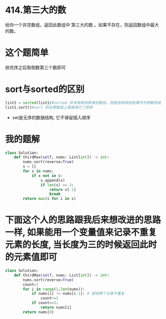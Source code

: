 # 414.第三大的数
给你一个非空数组，返回此数组中 第三大的数 。如果不存在，则返回数组中最大的数。

# 这个题简单
排完序之后取倒数第三个数即可

# sort与sorted的区别
```Python
list2 = sorted(list1)#sorted 并没有修改原来的数组，而是将排序的结果作为参数传递给一个新的数组.
list1.sort()#sort 则在原数组上直接进行了排序
```

* set是无序的数据结构, 它不保留插入顺序

# 我的题解
```Python
class Solution:
    def thirdMax(self, nums: List[int]) -> int:
        nums.sort(reverse=True)
        s = []
        for x in nums:
            if x not in s:
                s.append(x)
                if len(s) == 3:
                    return s[-1]
                    break
        return max(i for i in s)
```
# 下面这个人的思路跟我后来想改进的思路一样, 如果能用一个变量值来记录不重复元素的长度, 当长度为三的时候返回此时的元素值即可
```Python
class Solution:
    def thirdMax(self, nums: List[int]) -> int:
        nums.sort(reverse=True)
        count=1
        for i in range(1,len(nums)):
            if nums[i] != nums[i-1]: # 相邻两个元素不重复
                count+=1
            if count==3:
                return nums[i]
        return nums[0]
```